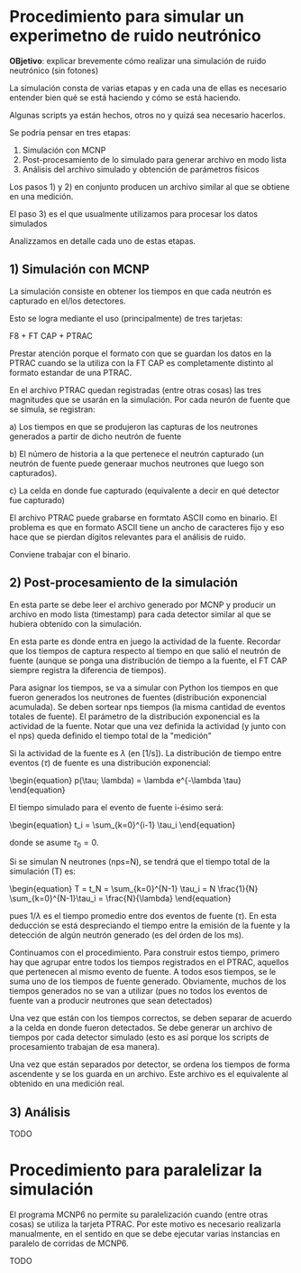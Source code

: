 # Procedimiento para simular un experimetno de ruido neutrónico

**OBjetivo**: explicar brevemente cómo realizar una simulación de ruido neutrónico (sin fotones)

La simulación consta de varias etapas y en cada una de ellas es necesario entender bien qué se está haciendo y cómo se está haciendo.

Algunas scripts ya están hechos, otros no y quizá sea necesario hacerlos.

Se podría pensar en tres etapas:

1) Simulación con MCNP
2) Post-procesamiento de lo simulado para generar archivo en modo lista
3) Análisis del archivo simulado y obtención de parámetros físicos

Los pasos 1) y 2) en conjunto producen un archivo similar al que se obtiene en una medición.

El paso 3) es el que usualmente utilizamos para procesar los datos simulados


Analizzamos en detalle cada uno de estas etapas.

## 1) Simulación con MCNP 

La simulación consiste en obtener los tiempos en que cada neutrón es capturado en el/los detectores.

Esto se logra mediante el uso (principalmente) de tres tarjetas:

F8 + FT CAP + PTRAC

Prestar atención porque el formato con que se guardan los datos en la PTRAC cuando se la utiliza con la FT CAP  es completamente distinto al formato estandar de una PTRAC.

En el archivo PTRAC quedan registradas (entre otras cosas) las tres magnitudes que se usarán en la simulación. Por cada neurón de fuente que se simula, se registran:

a) Los tiempos en que se produjeron las capturas de los neutrones generados a partir de dicho neutrón de fuente

b) El número de historia a la que pertenece el neutrón capturado (un neutrón de fuente puede generaar muchos neutrones que luego son capturados).

c) La celda en donde fue capturado (equivalente a decir en qué detector fue capturado)


El archivo PTRAC puede grabarse en formtato ASCII como en binario. El problema es que en formato ASCII tiene un ancho de caracteres fijo y eso hace que se pierdan dígitos relevantes para el análisis de ruido.

Conviene trabajar con el binario.

## 2) Post-procesamiento de la simulación

En esta parte se debe leer el archivo generado por MCNP y producir un archivo en modo lista (timestamp) para cada detector similar al que se hubiera obtenido con la simulación.

En esta parte es donde entra en juego la actividad de la fuente. Recordar que los tiempos de captura respecto al tiempo en que salió el neutrón de fuente (aunque se ponga una distribución de tiempo a la fuente, el FT CAP siempre registra la diferencia de tiempos).

Para asignar los tiempos, se va a simular con Python los tiempos en que fueron generados los neutrones de fuentes (distribución exponencial acumulada). Se deben sortear nps tiempos (la misma cantidad de eventos totales de fuente). El parámetro de la distribución exponencial es la actividad de la fuente. Notar que una vez definida la actividad (y junto con el nps) queda definido el tiempo total de la "medición"

Si la actividad de la fuente es $\lambda$ (en [1/s]). La distribución de tiempo entre eventos ($\tau$) de fuente es una distribución exponencial:

\begin{equation}
p(\tau; \lambda) = \lambda e^{-\lambda \tau}
\end{equation}

El tiempo simulado para el evento de fuente i-ésimo será:

\begin{equation}
t_i = \sum_{k=0}^{i-1} \tau_i
\end{equation}

donde se asume $\tau_0=0$.

Si se simulan N neutrones (nps=N), se tendrá que el tiempo total de la simulación (T) es:

\begin{equation}
T = t_N = \sum_{k=0}^{N-1} \tau_i = N \frac{1}{N} \sum_{k=0}^{N-1}\tau_i = \frac{N}{\lambda}
\end{equation}

pues $1/\lambda$ es el tiempo promedio entre dos eventos de fuente ($\tau$). En esta deducción se está despreciando el tiempo entre la emisión de la fuente y la detección de algún neutrón generado (es del órden de los ms).

Continuamos con el procedimiento. Para construir estos tiempo, primero hay que agrupar entre todos los tiempos registrados en el PTRAC, aquellos que pertenecen al mismo evento de fuente. A todos esos tiempos, se le suma uno de los tiempos de fuente generado. Obviamente, muchos de los tiempos generados no se van a utilizar (pues no todos los eventos de fuente van a producir neutrones que sean detectados)

Una vez que están con los tiempos correctos, se deben separar de acuerdo a la celda en donde fueron detectados. Se debe generar un archivo de tiempos por cada detector simulado (esto es así porque los scripts de procesamiento trabajan de esa manera).

Una vez que están separados por detector, se ordena los tiempos de forma ascendente y se los guarda en un archivo. Este archivo es el equivalente al obtenido en una medición real.



## 3) Análisis

TODO


# Procedimiento para paralelizar la simulación

El programa MCNP6 no permite su paralelización cuando (entre otras cosas) se utiliza la tarjeta PTRAC. Por este motivo es necesario realizarla manualmente, en el sentido en que se debe ejecutar varias instancias en paralelo de corridas de MCNP6.

TODO
